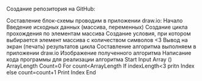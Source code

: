 Создание репозитория на GitHub:

Составление блок-схемы проводим в приложении draw.io:
Начало
Введение исходных данных (массива, переменных)
Создание цикла прохождения по элементам массива
Создание условия, при котором выбирается элемент массива с количеством символов <3
Вывод на экран (печать) результатов цикла
Составление алгоритма выполняем в приложении draw.io
Изображение полученного алгоритма
Написание кода программы для реализации алгоритма
Start
Input Array ()
ArrayLength
Count=0
For count<ArrayLength
    If indexLength<3
        pritn Index
    else count=count+1
Print Index
End
